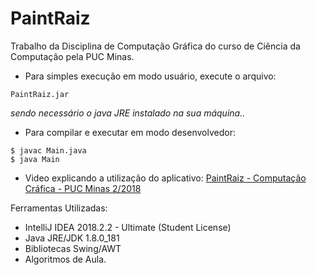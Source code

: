 # PaintRaiz
Trabalho da Disciplina de Computação Gráfica do curso de Ciência da Computação pela PUC Minas.
- Para simples execução em modo usuário, execute o arquivo:
```
PaintRaiz.jar
```
_sendo necessário o java JRE instalado na sua máquina.._


- Para compilar e executar em modo desenvolvedor:
```
$ javac Main.java
$ java Main
```
- Video explicando a utilização do aplicativo:
[PaintRaiz - Computação Cráfica - PUC Minas 2/2018](https://youtu.be/EF9Eur1j_Hg)

Ferramentas Utilizadas:
- IntelliJ IDEA 2018.2.2 - Ultimate (Student License)
- Java JRE/JDK 1.8.0_181
- Bibliotecas Swing/AWT
- Algoritmos de Aula.
